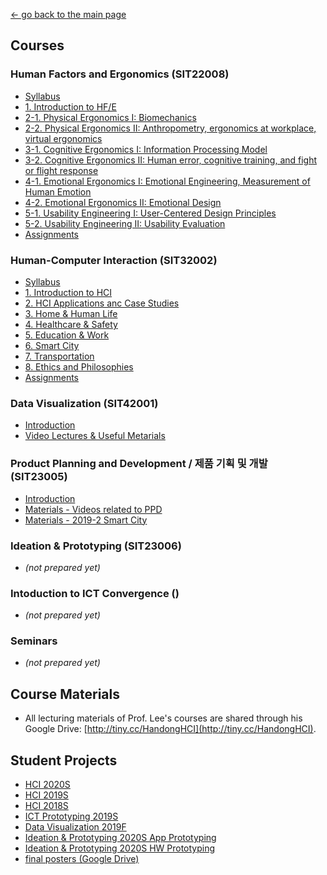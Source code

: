 [← go back to the main page](../README.md)

## Courses
### Human Factors and Ergonomics (SIT22008)
- [Syllabus](HFE00.md)
- [1. Introduction to HF/E](HFE01.md)
- [2-1. Physical Ergonomics I: Biomechanics](HFE02_1.md)
- [2-2. Physical Ergonomics II: Anthropometry, ergonomics at workplace, virtual ergonomics](HFE02_2.md)
- [3-1. Cognitive Ergonomics I: Information Processing Model](HFE03_1.md)
- [3-2. Cognitive Ergonomics II: Human error, cognitive training, and fight or flight response](HFE03_2.md)
- [4-1. Emotional Ergonomics I: Emotional Engineering, Measurement of Human Emotion](HFE04_1.md)
- [4-2. Emotional Ergonomics II: Emotional Design](HFE04_2.md)
- [5-1. Usability Engineering I: User-Centered Design Principles](HFE05_1.md)
- [5-2. Usability Engineering II: Usability Evaluation](HFE05_2.md)
- [Assignments](HFE_Essays.md)

### Human-Computer Interaction (SIT32002)
- [Syllabus](HCI00.md)
- [1. Introduction to HCI](HCI01.md)
- [2. HCI Applications anc Case Studies](HCI02.md)
- [3. Home & Human Life](HCI03.md)
- [4. Healthcare & Safety](HCI04.md)
- [5. Education & Work](HCI05.md)
- [6. Smart City](HCI06.md)
- [7. Transportation](HCI07.md)
- [8. Ethics and Philosophies](HCI08.md)
- [Assignments](HCI_Essays.md)


### Data Visualization (SIT42001)
- [Introduction](DV00.md)
- [Video Lectures & Useful Metarials](DV_Sources.md)

### Product Planning and Development / 제품 기획 및 개발 (SIT23005)
- [Introduction](PPD00.md)
- [Materials - Videos related to PPD](PPD_Videos.md)
- [Materials - 2019-2 Smart City](PPD_SmartCity.md)

### Ideation & Prototyping (SIT23006)
- *(not prepared yet)*

### Intoduction to ICT Convergence ()
- *(not prepared yet)*

### Seminars
- *(not prepared yet)*

## Course Materials
- All lecturing materials of Prof. Lee's courses are shared through his Google Drive: [http://tiny.cc/HandongHCI](http://tiny.cc/HandongHCI).

## Student Projects
- [HCI 2020S](StudentProjects/HCI2020S/README.md)
- [HCI 2019S](StudentProjects/HCI2019S/README.md)
- [HCI 2018S](StudentProjects/HCI2018S/README.md)
- [ICT Prototyping 2019S](StudentProjects/ICTprototyping2019S/README.md)
- [Data Visualization 2019F](StudentProjects/DV2019F/README.md)
- [Ideation & Prototyping 2020S App Prototyping](StudentProjects/IdeationPrototyping2020S/App.md)
- [Ideation & Prototyping 2020S HW Prototyping](StudentProjects/IdeationPrototyping2020S/HW.md)
- [final posters (Google Drive)](https://drive.google.com/open?id=1AKbhdIhpEYOLHpe_EO1AwqURAeYEDj2W)